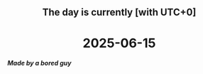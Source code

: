 <h2 align=center>The day is currently [with UTC+0]</h2>
<h1 align=center><!--TIME BEGIN-->2025-06-15<!--TIME END--></h1>
<h5>Made by a bored guy</h5>
